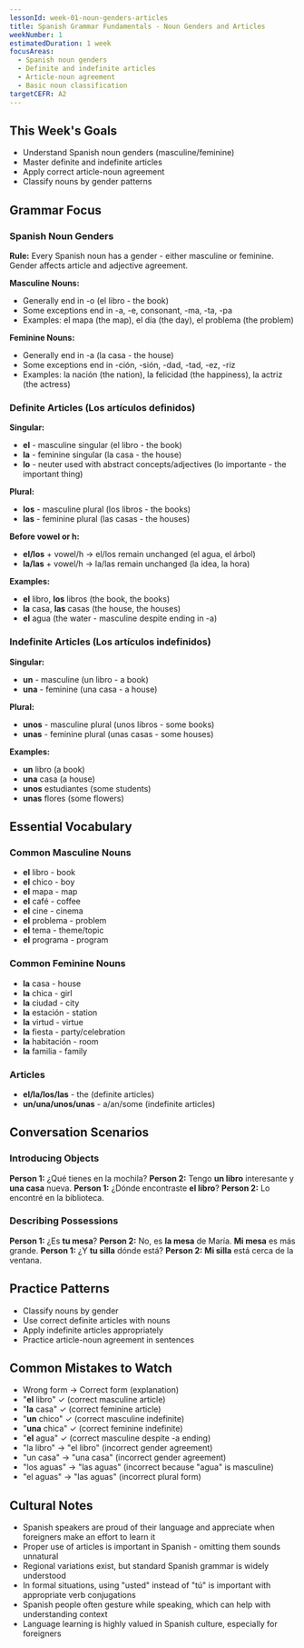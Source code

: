 ```yaml
---
lessonId: week-01-noun-genders-articles
title: Spanish Grammar Fundamentals - Noun Genders and Articles
weekNumber: 1
estimatedDuration: 1 week
focusAreas:
  - Spanish noun genders
  - Definite and indefinite articles
  - Article-noun agreement
  - Basic noun classification
targetCEFR: A2
---
```


## This Week's Goals

- Understand Spanish noun genders (masculine/feminine)
- Master definite and indefinite articles
- Apply correct article-noun agreement
- Classify nouns by gender patterns

## Grammar Focus

### Spanish Noun Genders
**Rule:** Every Spanish noun has a gender - either masculine or feminine. Gender affects article and adjective agreement.

**Masculine Nouns:**
- Generally end in -o (el libro - the book)
- Some exceptions end in -a, -e, consonant, -ma, -ta, -pa
- Examples: el mapa (the map), el día (the day), el problema (the problem)

**Feminine Nouns:**
- Generally end in -a (la casa - the house)
- Some exceptions end in -ción, -sión, -dad, -tad, -ez, -riz
- Examples: la nación (the nation), la felicidad (the happiness), la actriz (the actress)

### Definite Articles (Los artículos definidos)
**Singular:**
- **el** - masculine singular (el libro - the book)
- **la** - feminine singular (la casa - the house)
- **lo** - neuter used with abstract concepts/adjectives (lo importante - the important thing)

**Plural:**
- **los** - masculine plural (los libros - the books)
- **las** - feminine plural (las casas - the houses)

**Before vowel or h:**
- **el/los** + vowel/h → el/los remain unchanged (el agua, el árbol)
- **la/las** + vowel/h → la/las remain unchanged (la idea, la hora)

**Examples:**
- **el** libro, **los** libros (the book, the books)
- **la** casa, **las** casas (the house, the houses)
- **el** agua (the water - masculine despite ending in -a)

### Indefinite Articles (Los artículos indefinidos)
**Singular:**
- **un** - masculine (un libro - a book)
- **una** - feminine (una casa - a house)

**Plural:**
- **unos** - masculine plural (unos libros - some books)
- **unas** - feminine plural (unas casas - some houses)

**Examples:**
- **un** libro (a book)
- **una** casa (a house)
- **unos** estudiantes (some students)
- **unas** flores (some flowers)

## Essential Vocabulary

### Common Masculine Nouns
- **el** libro - book
- **el** chico - boy
- **el** mapa - map
- **el** café - coffee
- **el** cine - cinema
- **el** problema - problem
- **el** tema - theme/topic
- **el** programa - program

### Common Feminine Nouns
- **la** casa - house
- **la** chica - girl
- **la** ciudad - city
- **la** estación - station
- **la** virtud - virtue
- **la** fiesta - party/celebration
- **la** habitación - room
- **la** familia - family

### Articles
- **el/la/los/las** - the (definite articles)
- **un/una/unos/unas** - a/an/some (indefinite articles)

## Conversation Scenarios

### Introducing Objects
**Person 1:** ¿Qué tienes en la mochila?
**Person 2:** Tengo **un libro** interesante y **una casa** nueva.
**Person 1:** ¿Dónde encontraste **el libro**?
**Person 2:** Lo encontré en la biblioteca.

### Describing Possessions
**Person 1:** ¿Es **tu mesa**?
**Person 2:** No, es **la mesa** de María. **Mi mesa** es más grande.
**Person 1:** ¿Y **tu silla** dónde está?
**Person 2:** **Mi silla** está cerca de la ventana.

## Practice Patterns

- Classify nouns by gender
- Use correct definite articles with nouns
- Apply indefinite articles appropriately
- Practice article-noun agreement in sentences

## Common Mistakes to Watch

- Wrong form → Correct form (explanation)
- "**el** libro" ✓ (correct masculine article)
- "**la** casa" ✓ (correct feminine article)
- "**un** chico" ✓ (correct masculine indefinite)
- "**una** chica" ✓ (correct feminine indefinite)
- "**el** agua" ✓ (correct masculine despite -a ending)
- "la libro" → "el libro" (incorrect gender agreement)
- "un casa" → "una casa" (incorrect gender agreement)
- "los aguas" → "las aguas" (incorrect because "agua" is masculine)
- "el aguas" → "las aguas" (incorrect plural form)

## Cultural Notes

- Spanish speakers are proud of their language and appreciate when foreigners make an effort to learn it
- Proper use of articles is important in Spanish - omitting them sounds unnatural
- Regional variations exist, but standard Spanish grammar is widely understood
- In formal situations, using "usted" instead of "tú" is important with appropriate verb conjugations
- Spanish people often gesture while speaking, which can help with understanding context
- Language learning is highly valued in Spanish culture, especially for foreigners